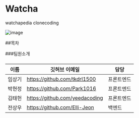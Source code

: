 # Watcha
watchapedia clonecoding

![image](https://user-images.githubusercontent.com/68575268/117142437-aceb8200-adea-11eb-9c0a-4cfcc49b3578.png)


##목차

###팀원소개
###






|이름|깃허브 이메일|담당|
|------|---|---|
|임상기|https://github.com/tkdrl1500|프론트엔드|
|박현정|https://github.com/Park1016|프론트엔드|
|김태헌|https://github.com/yeedacoding|프론트엔드|
|전상우|https://github.com/Elli-Jeon|백엔드|
